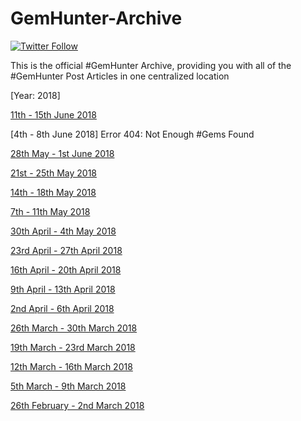 # GemHunter-Archive

[![Twitter Follow](https://img.shields.io/twitter/follow/DoGByTeZN.svg?style=social&label=Follow%20%40DoGByTeZN)](https://twitter.com/DoGByTeZN)

This is the official #GemHunter Archive, providing you with all of the #GemHunter Post Articles in one centralized location

[Year: 2018]

[11th - 15th June 2018](https://www.linkedin.com/pulse/gemhunter-week-11th-15th-june-2018-chelin-sampson/)

[4th - 8th June 2018] Error 404: Not Enough #Gems Found

[28th May - 1st June 2018](https://www.linkedin.com/pulse/gemhunter-week-28th-may-1st-june-2018-chelin-sampson/?published=t)

[21st - 25th May 2018](https://www.linkedin.com/pulse/gemhunter-week-21st-25th-may-2018-chelin-sampson/?published=t)

[14th - 18th May 2018](https://www.linkedin.com/pulse/gemhunter-week-14th-18th-may-2018-chelin-sampson/?published=t)

[7th - 11th May 2018](https://www.linkedin.com/pulse/gemhunter-week-7th-11th-may-2018-chelin-sampson/?published=t)

[30th April - 4th May 2018](https://www.linkedin.com/pulse/gemhunter-week-30th-april-4th-may-2018-chelin-sampson/?published=t)

[23rd April - 27th April 2018](https://www.linkedin.com/pulse/gemhunter-week-23rd-27th-april-2018-chelin-sampson/?published=t)

[16th April - 20th April 2018](https://www.linkedin.com/pulse/gemhunter-week-16th-20th-april-2018-chelin-sampson/)

[9th April - 13th April 2018](https://www.linkedin.com/pulse/gemhunter-week-9th-13th-april-2018-chelin-sampson/)

[2nd April - 6th April 2018](https://www.linkedin.com/pulse/gemhunter-week-2nd-6th-april-2018-chelin-sampson/)

[26th March - 30th March 2018](https://www.linkedin.com/pulse/gemhunter-week-26th-30th-march-2018-chelin-sampson/?published=t)

[19th March - 23rd March 2018](https://www.linkedin.com/pulse/gemhunter-week-19th-23rd-march-2018-chelin-sampson/?published=t)

[12th March - 16th March 2018](https://www.linkedin.com/pulse/gemhunter-week-12th-16th-march-2018-chelin-sampson/?lipi=urn%3Ali%3Apage%3Ad_flagship3_profile_view_base_post_details%3BhbYqo3XPTUW9LEatWxe57w%3D%3D)

[5th March - 9th March 2018](https://www.linkedin.com/pulse/gemhunter-week-5th-9th-march-2018-chelin-sampson/?lipi=urn%3Ali%3Apage%3Ad_flagship3_profile_view_base_post_details%3BhbYqo3XPTUW9LEatWxe57w%3D%3D)

[26th February - 2nd March 2018](https://www.linkedin.com/pulse/gemhunter-week-26th-february-2nd-march-2018-chelin-sampson/?lipi=urn%3Ali%3Apage%3Ad_flagship3_profile_view_base_post_details%3BhbYqo3XPTUW9LEatWxe57w%3D%3D)
